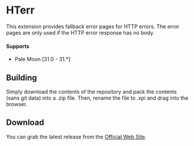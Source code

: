 # HTerr
This extension provides fallback error pages for HTTP errors. The error pages are only used if the HTTP error response has no body.

#### Supports
 * Pale Moon [31.0 - 31.*]

## Building
Simply download the contents of the repository and pack the contents (sans git data) into a .zip file. Then, rename the file to .xpi and drag into the browser.

## Download
You can grab the latest release from the [Official Web Site](//realityripple.com/Software/XUL/HTerr/).
